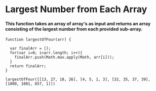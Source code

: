 # Largest Number from Each Array
#### This function takes an array of array's as input and returns an array consisting of the largest number from each provided sub-array.
```
function largestOfFour(arr) {

  var finalArr = [];
  for(var i=0; i<arr.length; i++){
    finalArr.push(Math.max.apply(Math, arr[i]));
  }
  return finalArr;
}

largestOfFour([[13, 27, 18, 26], [4, 5, 1, 3], [32, 35, 37, 39], [1000, 1001, 857, 1]])


```